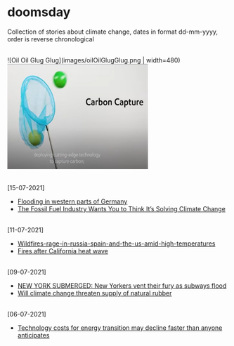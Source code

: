 # doomsday
Collection of stories about climate change, dates in format dd-mm-yyyy, order is reverse chronological

<br>![Oil Oil Glug Glug](images/oilOilGlugGlug.png | width=480)
<img src="images/oilOilGlugGlug.png" width="320" height="240">

<br>[15-07-2021]
* [Flooding in western parts of Germany](https://www.youtube.com/watch?v=H66dq54R9qQ)
* [The Fossil Fuel Industry Wants You to Think It’s Solving Climate Change](https://www.youtube.com/watch?v=dVHx0_6tNDM)

<br>[11-07-2021]
* [Wildfires-rage-in-russia-spain-and-the-us-amid-high-temperatures](https://www.euronews.com/video/2021/07/10/wildfires-rage-in-russia-spain-and-the-us-amid-high-temperatures)
* [Fires after California heat wave](https://www.youtube.com/watch?v=jPDahkCBP9s)

<br>[09-07-2021]
* [NEW YORK SUBMERGED: New Yorkers vent their fury as subways flood](https://www.youtube.com/watch?v=bi8FEItN6lY)
* [Will climate change threaten supply of natural rubber](https://www.youtube.com/watch?v=p_9XvHBb3nw)

<br>[06-07-2021]
* [Technology costs for energy transition may decline faster than anyone anticipates](https://www.pnas.org/content/118/27/e1917165118)
